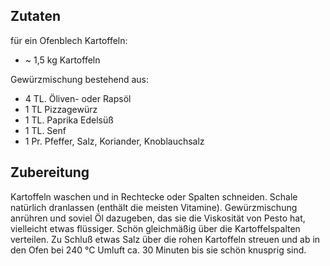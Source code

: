 ## Zutaten
für ein Ofenblech Kartoffeln:
- ~ 1,5 kg Kartoffeln

Gewürzmischung bestehend aus:
- 4 TL. Öliven- oder Rapsöl
- 1 TL Pizzagewürz
- 1 TL. Paprika Edelsüß
- 1 TL. Senf
- 1 Pr. Pfeffer,
        Salz,
        Koriander,
        Knoblauchsalz

## Zubereitung
Kartoffeln waschen und in Rechtecke oder Spalten schneiden. Schale natürlich dranlassen (enthält die meisten Vitamine). Gewürzmischung anrühren und soviel Öl dazugeben, das sie die Viskosität von Pesto hat, vielleicht etwas flüssiger. Schön gleichmäßig über die Kartoffelspalten verteilen. Zu Schluß etwas Salz über die rohen Kartoffeln streuen und ab in den Ofen bei 240 °C Umluft ca. 30 Minuten bis sie schön knusprig sind.
